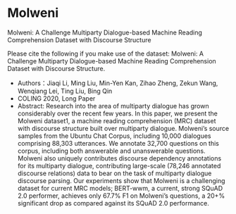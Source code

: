 # Molweni

Molweni: A Challenge Multiparty Dialogue-based Machine Reading Comprehension Dataset with Discourse Structure


Please cite the following if you make use of the dataset:
Molweni: A Challenge Multiparty Dialogue-based Machine Reading Comprehension Dataset with Discourse Structure.
- Authors：Jiaqi Li, Ming Liu, Min-Yen Kan, Zihao Zheng, Zekun Wang, Wenqiang Lei, Ting Liu, Bing Qin
- COLING 2020, Long Paper
- Abstract: Research into the area of multiparty dialogue has grown considerably over the recent few years. In this paper, we present the Molweni dataset1, a machine reading comprehension (MRC) dataset with discourse structure built over multiparty dialogue. Molweni’s source samples from the Ubuntu Chat Corpus, including 10,000 dialogues comprising 88,303 utterances. We annotate 32,700 questions on this corpus, including both answerable and unanswerable questions. Molweni also uniquely contributes discourse dependency annotations for its multiparty dialogue, contributing large-scale (78,246 annotated discourse relations) data to bear on the task of multiparty dialogue discourse parsing. Our experiments show that Molweni is a challenging dataset for current MRC models; BERT-wwm, a current, strong SQuAD 2.0 performer, achieves only 67.7% F1 on Molweni’s questions, a 20+% significant drop as compared against its SQuAD 2.0 performance.



